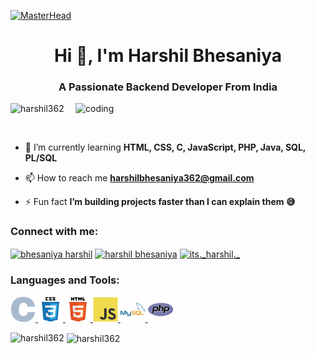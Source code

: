 [![MasterHead](https://www.pramukhdigital.com/wp-content/uploads/2018/07/New-PNC-Animated-Banners.gif)]()

<h1 align="center">Hi 👋, I'm Harshil Bhesaniya</h1>
<h3 align="center">A Passionate Backend Developer From India</h3>
<img align="right" alt="coding" Width="400" src="https://cdn.dribbble.com/users/1162077/screenshots/3848914/programmer.gif">

<p align="left"> <img src="https://komarev.com/ghpvc/?username=harshil362&label=Profile%20views&color=0e75b6&style=flat" alt="harshil362" /> </p>

<p align="left"> <a href="https://twitter.com/" target="blank"><img src="https://img.shields.io/twitter/follow/?logo=twitter&style=for-the-badge" alt="" /></a> </p>

- 🌱 I’m currently learning **HTML, CSS, C, JavaScript, PHP, Java, SQL, PL/SQL**

- 📫 How to reach me **harshilbhesaniya362@gmail.com**

- ⚡ Fun fact **I’m building projects faster than I can explain them 😅**

<h3 align="left">Connect with me:</h3>
<p align="left">
<a href="https://linkedin.com/in/bhesaniya harshil" target="blank"><img align="center" src="https://raw.githubusercontent.com/rahuldkjain/github-profile-readme-generator/master/src/images/icons/Social/linked-in-alt.svg" alt="bhesaniya harshil" height="30" width="40" /></a>
<a href="https://fb.com/harshil bhesaniya" target="blank"><img align="center" src="https://raw.githubusercontent.com/rahuldkjain/github-profile-readme-generator/master/src/images/icons/Social/facebook.svg" alt="harshil bhesaniya" height="30" width="40" /></a>
<a href="https://instagram.com/its._harshil._" target="blank"><img align="center" src="https://raw.githubusercontent.com/rahuldkjain/github-profile-readme-generator/master/src/images/icons/Social/instagram.svg" alt="its._harshil._" height="30" width="40" /></a>
</p>


<h3 align="left">Languages and Tools:</h3>
<p align="left"> <a href="https://www.cprogramming.com/" target="_blank" rel="noreferrer"> <img src="https://raw.githubusercontent.com/devicons/devicon/master/icons/c/c-original.svg" alt="c" width="40" height="40"/> </a> <a href="https://www.w3schools.com/css/" target="_blank" rel="noreferrer"> <img src="https://raw.githubusercontent.com/devicons/devicon/master/icons/css3/css3-original-wordmark.svg" alt="css3" width="40" height="40"/> </a> <a href="https://www.w3.org/html/" target="_blank" rel="noreferrer"> <img src="https://raw.githubusercontent.com/devicons/devicon/master/icons/html5/html5-original-wordmark.svg" alt="html5" width="40" height="40"/> </a> <a href="https://developer.mozilla.org/en-US/docs/Web/JavaScript" target="_blank" rel="noreferrer"> <img src="https://raw.githubusercontent.com/devicons/devicon/master/icons/javascript/javascript-original.svg" alt="javascript" width="40" height="40"/> </a> <a href="https://www.mysql.com/" target="_blank" rel="noreferrer"> <img src="https://raw.githubusercontent.com/devicons/devicon/master/icons/mysql/mysql-original-wordmark.svg" alt="mysql" width="40" height="40"/> </a> <a href="https://www.php.net" target="_blank" rel="noreferrer"> <img src="https://raw.githubusercontent.com/devicons/devicon/master/icons/php/php-original.svg" alt="php" width="40" height="40"/> </a> </p>

<p><img align="left" src="https://github-readme-stats.vercel.app/api/top-langs?username=harshil362&show_icons=true&locale=en&layout=compact" alt="harshil362" /></p>

<p>&nbsp;<img align="center" src="https://github-readme-stats.vercel.app/api?username=harshil362&show_icons=true&locale=en" alt="harshil362" /></p>



